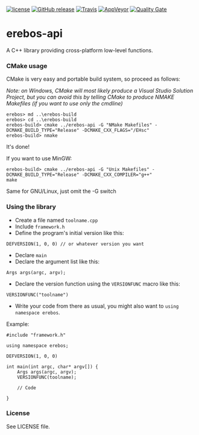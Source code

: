[![license](https://img.shields.io/github/license/mashape/apistatus.svg)](github.com/erebos-project/erebos-api)
[![GitHub release](https://img.shields.io/github/release/erebos-project/erebos-api.svg)]()
[![Travis](https://img.shields.io/travis/erebos-project/erebos-api.svg)]()
[![AppVeyor](https://img.shields.io/appveyor/ci/erebos/erebos-api.svg)]()
[![Quality Gate](https://sonarcloud.io/api/badges/gate?key=erebos-framework%3Amaster)](https://sonarcloud.io/dashboard/index/erebos-framework%3Amaster)

# erebos-api
A C++ library providing cross-platform low-level functions.

### CMake usage
CMake is very easy and portable build system, so proceed as follows:

*Note: on Windows, CMake will most likely produce a Visual Studio Solution Project,
but you can avoid this by telling CMake to produce NMAKE Makefiles (if you want to use only the cmdline)*

~~~
erebos> md ..\erebos-build
erebos> cd ..\erebos-build
erebos-build> cmake ../erebos-api -G "NMake Makefiles" -DCMAKE_BUILD_TYPE="Release" -DCMAKE_CXX_FLAGS="/EHsc"
erebos-build> nmake
~~~

It's done!

If you want to use MinGW:

~~~
erebos-build> cmake ../erebos-api -G "Unix Makefiles" -DCMAKE_BUILD_TYPE="Release" -DCMAKE_CXX_COMPILER="g++"
make
~~~

Same for GNU/Linux, just omit the -G switch

### Using the library
* Create a file named `toolname.cpp`
* Include `framework.h`
* Define the program's initial version like this:
```
DEFVERSION(1, 0, 0) // or whatever version you want
```
* Declare `main`
* Declare the argument list like this:
```
Args args(argc, argv);
```
* Declare the version function using the `VERSIONFUNC` macro like this:
```
VERSIONFUNC("toolname")
```
* Write your code from there as usual, you might also want to `using namespace erebos`.

Example:
```
#include "framework.h"

using namespace erebos;

DEFVERSION(1, 0, 0)

int main(int argc, char* argv[]) {
	Args args(argc, argv);
	VERSIONFUNC(toolname);

	// Code

}

```

### License
See LICENSE file.
